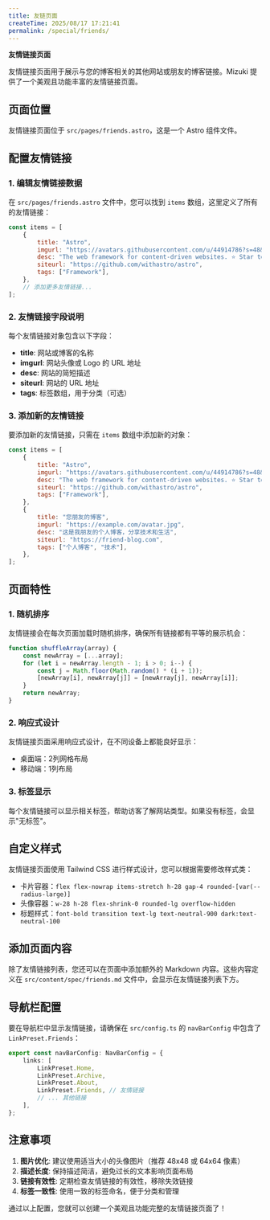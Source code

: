 ```yaml
---
title: 友链页面
createTime: 2025/08/17 17:21:41
permalink: /special/friends/
---
```


**友情链接页面**

友情链接页面用于展示与您的博客相关的其他网站或朋友的博客链接。Mizuki 提供了一个美观且功能丰富的友情链接页面。

## 页面位置

友情链接页面位于 `src/pages/friends.astro`，这是一个 Astro 组件文件。

## 配置友情链接

### 1. 编辑友情链接数据

在 `src/pages/friends.astro` 文件中，您可以找到 `items` 数组，这里定义了所有的友情链接：

```javascript
const items = [
	{
		title: "Astro",
		imgurl: "https://avatars.githubusercontent.com/u/44914786?s=48&v=4",
		desc: "The web framework for content-driven websites. ⭐️ Star to support our work!",
		siteurl: "https://github.com/withastro/astro",
		tags: ["Framework"],
	},
	// 添加更多友情链接...
];
```

### 2. 友情链接字段说明

每个友情链接对象包含以下字段：

- **title**: 网站或博客的名称
- **imgurl**: 网站头像或 Logo 的 URL 地址
- **desc**: 网站的简短描述
- **siteurl**: 网站的 URL 地址
- **tags**: 标签数组，用于分类（可选）

### 3. 添加新的友情链接

要添加新的友情链接，只需在 `items` 数组中添加新的对象：

```javascript
const items = [
	{
		title: "Astro",
		imgurl: "https://avatars.githubusercontent.com/u/44914786?s=48&v=4",
		desc: "The web framework for content-driven websites. ⭐️ Star to support our work!",
		siteurl: "https://github.com/withastro/astro",
		tags: ["Framework"],
	},
	{
		title: "您朋友的博客",
		imgurl: "https://example.com/avatar.jpg",
		desc: "这是我朋友的个人博客，分享技术和生活",
		siteurl: "https://friend-blog.com",
		tags: ["个人博客", "技术"],
	},
];
```

## 页面特性

### 1. 随机排序

友情链接会在每次页面加载时随机排序，确保所有链接都有平等的展示机会：

```javascript
function shuffleArray(array) {
	const newArray = [...array];
	for (let i = newArray.length - 1; i > 0; i--) {
		const j = Math.floor(Math.random() * (i + 1));
		[newArray[i], newArray[j]] = [newArray[j], newArray[i]];
	}
	return newArray;
}
```

### 2. 响应式设计

友情链接页面采用响应式设计，在不同设备上都能良好显示：
- 桌面端：2列网格布局
- 移动端：1列布局

### 3. 标签显示

每个友情链接可以显示相关标签，帮助访客了解网站类型。如果没有标签，会显示"无标签"。

## 自定义样式

友情链接页面使用 Tailwind CSS 进行样式设计，您可以根据需要修改样式类：

- 卡片容器：`flex flex-nowrap items-stretch h-28 gap-4 rounded-[var(--radius-large)]`
- 头像容器：`w-28 h-28 flex-shrink-0 rounded-lg overflow-hidden`
- 标题样式：`font-bold transition text-lg text-neutral-900 dark:text-neutral-100`

## 添加页面内容

除了友情链接列表，您还可以在页面中添加额外的 Markdown 内容。这些内容定义在 `src/content/spec/friends.md` 文件中，会显示在友情链接列表下方。

## 导航栏配置

要在导航栏中显示友情链接，请确保在 `src/config.ts` 的 `navBarConfig` 中包含了 `LinkPreset.Friends`：

```typescript
export const navBarConfig: NavBarConfig = {
	links: [
		LinkPreset.Home,
		LinkPreset.Archive,
		LinkPreset.About,
		LinkPreset.Friends, // 友情链接
		// ... 其他链接
	],
};
```

## 注意事项

1. **图片优化**: 建议使用适当大小的头像图片（推荐 48x48 或 64x64 像素）
2. **描述长度**: 保持描述简洁，避免过长的文本影响页面布局
3. **链接有效性**: 定期检查友情链接的有效性，移除失效链接
4. **标签一致性**: 使用一致的标签命名，便于分类和管理

通过以上配置，您就可以创建一个美观且功能完整的友情链接页面了！